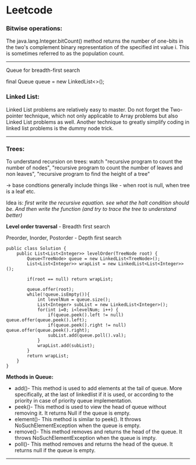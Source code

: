 # Leetcode

### Bitwise operations:

The java.lang.Integer.bitCount() method returns the number of one-bits in the two's complement binary representation of the specified int value i. This is sometimes referred to as the population count.
______

Queue for breadth-first search

final Queue<TreeNode> queue = new LinkedList<>();
### Linked List:

Linked List problems are relatively easy to master. Do not forget the Two-pointer technique, which not only applicable to Array problems but also Linked List problems as well.
Another technique to greatly simplify coding in linked list problems is the dummy node trick.
_____

### Trees:

To understand recursion on trees: watch "recursive program to count the number of nodes", "recursive program to count the number of leaves and non leaves", "recursive program to find the height of a tree"

-> base condtions generally include things like - when root is null, when tree is a leaf etc.

Idea is: *first write the recursive equation. see what the halt condition should be. And then write the function (and try to trace the tree to understand better)*

**Level order traversal** - Breadth first search

Preorder, Inorder, Postorder - Depth first search

```
public class Solution {
    public List<List<Integer>> levelOrder(TreeNode root) {
        Queue<TreeNode> queue = new LinkedList<TreeNode>();
        List<List<Integer>> wrapList = new LinkedList<List<Integer>>();
        
        if(root == null) return wrapList;
        
        queue.offer(root);
        while(!queue.isEmpty()){
            int levelNum = queue.size();
            List<Integer> subList = new LinkedList<Integer>();
            for(int i=0; i<levelNum; i++) {
                if(queue.peek().left != null) queue.offer(queue.peek().left);
                if(queue.peek().right != null) queue.offer(queue.peek().right);
                subList.add(queue.poll().val);
            }
            wrapList.add(subList);
        }
        return wrapList;
    }
}
```
**Methods in Queue:**

- add()- This method is used to add elements at the tail of queue. More specifically, at the last of linkedlist if it is used, or according 
to the priority in case of priority queue implementation.
- peek()- This method is used to view the head of queue without removing it. It returns Null if the queue is empty.
- element()- This method is similar to peek(). It throws NoSuchElementException when the queue is empty.
- remove()- This method removes and returns the head of the queue. It throws NoSuchElementException when the queue is impty.
- poll()- This method removes and returns the head of the queue. It returns null if the queue is empty. 

_____


